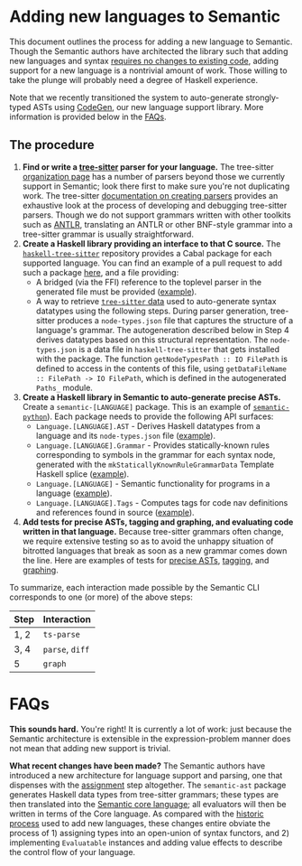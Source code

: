 # Adding new languages to Semantic

This document outlines the process for adding a new language to Semantic. Though the Semantic authors have architected the library such that adding new languages and syntax [requires no changes to existing code](https://en.wikipedia.org/wiki/Expression_problem), adding support for a new language is a nontrivial amount of work. Those willing to take the plunge will probably need a degree of Haskell experience.

Note that we recently transitioned the system to auto-generate strongly-typed ASTs using [CodeGen](https://github.com/github/semantic/blob/development/docs/codegen.md), our new language support library. More information is provided below in the [FAQs](#FAQs).

## The procedure

1. **Find or write a [tree-sitter](https://tree-sitter.github.io) parser for your language.** The tree-sitter [organization page](https://github.com/tree-sitter) has a number of parsers beyond those we currently support in Semantic; look there first to make sure you're not duplicating work. The tree-sitter [documentation on creating parsers](http://tree-sitter.github.io/tree-sitter/creating-parsers) provides an exhaustive look at the process of developing and debugging tree-sitter parsers. Though we do not support grammars written with other toolkits such as [ANTLR](https://www.antlr.org), translating an ANTLR or other BNF-style grammar into a tree-sitter grammar is usually straightforward.
2. **Create a Haskell library providing an interface to that C source.** The [`haskell-tree-sitter`](https://github.com/tree-sitter/haskell-tree-sitter) repository provides a Cabal package for each supported language. You can find an example of a pull request to add such a package [here](https://github.com/tree-sitter/haskell-tree-sitter/pull/276/files), and a file providing:
    - A bridged (via the FFI) reference to the toplevel parser in the generated file must be provided ([example](https://github.com/tree-sitter/haskell-tree-sitter/blob/master/tree-sitter-json/TreeSitter/JSON.hs#L11)).
    - A way to retrieve [`tree-sitter` data](https://github.com/tree-sitter/haskell-tree-sitter/blob/master/tree-sitter-json/TreeSitter/JSON.hs#L13-L14) used to auto-generate syntax datatypes using the following steps. During parser generation, tree-sitter produces a `node-types.json` file that captures the structure of a language's grammar. The autogeneration described below in Step 4 derives datatypes based on this structural representation. The `node-types.json` is a data file in `haskell-tree-sitter` that gets installed with the package. The function `getNodeTypesPath :: IO FilePath` is defined to access in the contents of this file, using `getDataFileName :: FilePath -> IO FilePath`, which is defined in the autogenerated `Paths_` module.
3. **Create a Haskell library in Semantic to auto-generate precise ASTs.** Create a `semantic-[LANGUAGE]` package. This is an example of [`semantic-python`](https://github.com/github/semantic/tree/development/semantic-python)). Each package needs to provide the following API surfaces:
    - `Language.[LANGUAGE].AST` - Derives Haskell datatypes from a language and its `node-types.json` file ([example](https://github.com/github/semantic/blob/development/semantic-python/src/Language/Python/AST.hs)).
    - `Language.[LANGUAGE].Grammar` - Provides statically-known rules corresponding to symbols in the grammar for each syntax node, generated with the `mkStaticallyKnownRuleGrammarData` Template Haskell splice ([example](https://github.com/github/semantic/blob/development/semantic-python/src/Language/Python/Grammar.hs)).
    - `Language.[LANGUAGE]` - Semantic functionality for programs in a language ([example](https://github.com/github/semantic/blob/development/semantic-python/src/Language/Python.hs)).
    - `Language.[LANGUAGE].Tags` - Computes tags for code nav definitions and references found in source ([example](https://github.com/github/semantic/blob/development/semantic-python/src/Language/Python/Tags.hs)).
5. **Add tests for precise ASTs, tagging and graphing, and evaluating code written in that language.** Because tree-sitter grammars often change, we require extensive testing so as to avoid the unhappy situation of bitrotted languages that break as soon as a new grammar comes down the line. Here are examples of tests for [precise ASTs](https://github.com/github/semantic/blob/development/semantic-python/test/PreciseTest.hs), [tagging](https://github.com/github/semantic/blob/development/test/Tags/Spec.hs), and [graphing](https://github.com/github/semantic/blob/development/semantic-python/test-graphing/GraphTest.hs).

To summarize, each interaction made possible by the Semantic CLI corresponds to one (or more) of the above steps:

| Step | Interaction     |
|------|-----------------|
| 1, 2 | `ts-parse`      |
| 3, 4 | `parse`, `diff` |
| 5 | `graph`         |


# FAQs

**This sounds hard.** You're right! It is currently a lot of work: just because the Semantic architecture is extensible in the expression-problem manner does not mean that adding new support is trivial.

**What recent changes have been made?** The Semantic authors have introduced a new architecture for language support and parsing, one that dispenses with the [assignment](https://github.com/github/semantic/blob/development/docs/assignment.md) step altogether. The `semantic-ast` package generates Haskell data types from tree-sitter grammars; these types are then translated into the [Semantic core language](https://github.com/github/semantic/blob/development/semantic-core/src/Data/Core.hs); all evaluators will then be written in terms of the Core language. As compared with the [historic process]() used to add new languages, these changes entire obviate the process of 1) assigning types into an open-union of syntax functors, and 2) implementing `Evaluatable` instances and adding value effects to describe the control flow of your language.
